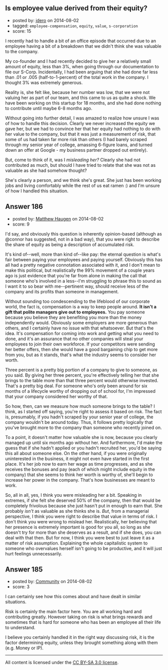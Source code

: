 ## Is employee value derived from their equity?

- posted by: [jdero](https://stackexchange.com/users/1972448/jdero) on 2014-08-02
- tagged: `employee-compensation`, `equity`, `value`, `s-corporation`
- score: 15

I recently had to handle a bit of an office episode that occurred due to an employee having a bit of a breakdown that we didn't think she was valuable to the company.

My co-founder and I had recently decided to give her a relatively small amount of equity, less than 3%, when going through our documentation to file our S-Corp. Incidentally, I had been arguing that she had done far less than .01 or .005 (half-to-1-percent) of the total work in the company. I thought 3% was extremely generous.

Reality is, she felt like, because her number was low, that we were not valuing her as part of our team, and this came to us as quite a shock. We have been working on this startup for 18 months, and she had done nothing to contribute until maybe 6-8 months ago.

Without going into further detail, I was amazed to realize how unsure I was of how to handle this decision. Clearly we never increased the equity we gave her, but we had to convince her that her equity had nothing to do with her value to the company, but that it was just a measurement of risk, that some of us had taken far more risk than others (I had barely scraped through my senior year of college, amassing 6-figure loans, and turned down an offer at Google - my business partner dropped out entirely).

But, come to think of it, was I *misleading her?* Clearly she had not contributed as much, but should I have tried to relate that she was not as valuable as she had somehow thought?

She's clearly a person, and we think she's great. She just has been working jobs and living comfortably while the rest of us eat ramen :) and I'm unsure of how I handled this situation.


## Answer 186

- posted by: [Matthew Haugen](https://stackexchange.com/users/1325646/matthew-haugen) on 2014-08-02
- score: 9

I'd say, and obviously this question is inherently opinion-based (although as @connor has suggested, not in a bad way), that you were right to describe the share of equity as being a description of accumulated risk.

It's kind of--well, more than kind of--like pay: the eternal question is what's fair between paying your employees and paying yourself. Obviously this has all had a pretty negative connotation associated with it, and I don't mean to make this political, but realistically the 99% movement of a couple years ago is just evidence that you're far from alone in making the call that someone who's involved in a less--I'm struggling to phrase this to sound as I want it to so bear with me--pertinent way, should receive less of the company and its profits than someone in management.

Without sounding too condescending to the lifeblood of our corporate world, the fact is, compensation is a way to keep people around. **It isn't a gift that polite managers give out to employees.** You pay someone because you believe they are benefiting you more than the money independently would. Obviously some employers are more generous than others, and I certainly have no issue with that whatsoever. But that's the idea. It's compensation for coming into work and getting what you need to done, and it's an assurance that no other companies will steal your employees to join their own workforce. If your competitors were sending her better offers, then she would have a good bargaining chip to get more from you, but as it stands, that's what the industry seems to consider her worth.

Three percent is a pretty big portion of a company to give to someone, as you said. By giving her three percent, you're effectively telling her that she brings to the table more than that three percent would otherwise invested. That's a pretty big deal. For someone who's only been around for six months of a lifecycle worthy of dropping out of school for, I'm impressed that your company considered her worthy of that.

So how, then, can we measure how much someone brings to the table? I think, as I started off saying, you're right to assess it based on risk. The fact is, presumably, if you hadn't scraped by your senior year of college, the company wouldn't be around today. Thus, it follows pretty logically that you've brought more to the company than someone who recently joined on.

To a point, it doesn't matter how valuable she is now, because you clearly managed up until six months ago without her. And furthermore, I'd make the guess that if she hadn't applied or you hadn't recruited her, you'd be saying this all about someone else. On the other hand, if you were originally uninterested in the business, it might not even have started in the first place. It's her job now to earn her wage as time progresses, and as she receives the bonuses and pay (each of which might include equity in the company) that she seems to think her worth is worthy of, she'll begin to increase her power in the company. That's how businesses are meant to work.

So, all in all, yes, I think you were misleading her a bit. Speaking in extremes, if she felt she deserved 50% of the company, then that would be completely frivolous because she just hasn't put in enough to earn that. She probably *isn't* as valuable as she thinks she is. *But*, from a managerial perspective, I think you were right to describe that value in terms of risk. I don't think you were wrong to mislead her. Realistically, her believing that her presence is extremely important is good for you all, so long as she doesn't try for more than she deserves as a result, and if she does, you can deal with that then. But for now, I think you were best to just leave it as a matter of risk assumption. Explaining the whole capitalistic system to someone who overvalues herself isn't going to be productive, and it will just hurt feelings unnecessarily.


## Answer 185

- posted by: [Community](https://stackexchange.com/users/-1/community) on 2014-08-02
- score: 3

I can certainly see how this comes about and have dealt in similar situations.

Risk is certainly the main factor here. You are all working hard and contributing greatly. However taking on risk is what brings rewards and sometimes that is hard for someone who has been an employee all their life to understand.

I believe you certainly handled it in the right way discussing risk, it is the factor determining equity, unless they brought something along with them (e.g. Money or IP).



---

All content is licensed under the [CC BY-SA 3.0 license](https://creativecommons.org/licenses/by-sa/3.0/).
